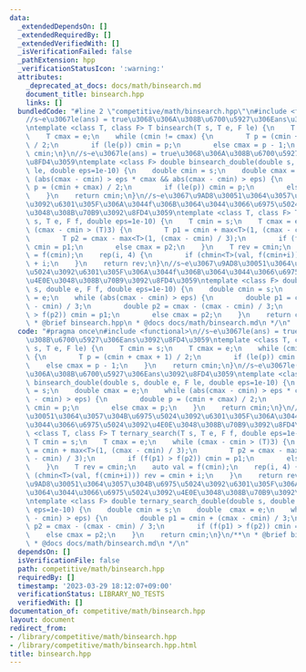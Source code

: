 ```yaml
---
data:
  _extendedDependsOn: []
  _extendedRequiredBy: []
  _extendedVerifiedWith: []
  _isVerificationFailed: false
  _pathExtension: hpp
  _verificationStatusIcon: ':warning:'
  attributes:
    _deprecated_at_docs: docs/math/binsearch.md
    document_title: binsearch.hpp
    links: []
  bundledCode: "#line 2 \"competitive/math/binsearch.hpp\"\n#include <functional>\n\
    //s~e\u3067le(ans) = true\u3068\u306A\u308B\u6700\u5927\u306Eans\u3092\u8FD4\u3059\
    \ntemplate <class T, class F> T binsearch(T s, T e, F le) {\n    T cmin = s;\n\
    \    T cmax = e;\n    while (cmin != cmax) {\n        T p = (cmin + cmax + 1)\
    \ / 2;\n        if (le(p)) cmin = p;\n        else cmax = p - 1;\n    }\n    return\
    \ cmin;\n}\n//s~e\u3067le(ans) = true\u3068\u306A\u308B\u6700\u5927\u306Eans\u3092\
    \u8FD4\u3059\ntemplate <class F> double binsearch_double(double s, double e, F\
    \ le, double eps=1e-10) {\n    double cmin = s;\n    double cmax = e;\n    while\
    \ (abs(cmax - cmin) > eps * cmax && abs(cmax - cmin) > eps) {\n        double\
    \ p = (cmin + cmax) / 2;\n        if (le(p)) cmin = p;\n        else cmax = p;\n\
    \    }\n    return cmin;\n}\n//s~e\u3067\u9AD8\u30051\u3064\u3057\u304B\u6975\u5024\
    \u3092\u6301\u305F\u306A\u3044f\u306B\u3064\u3044\u3066\u6975\u5024\u3092\u4E0E\
    \u3048\u308B\u70B9\u3092\u8FD4\u3059\ntemplate <class T, class F> T ternary_search(T\
    \ s, T e, F f, double eps=1e-10) {\n    T cmin = s;\n    T cmax = e;\n    while\
    \ (cmax - cmin > (T)3) {\n        T p1 = cmin + max<T>(1, (cmax - cmin) / 3);\n\
    \        T p2 = cmax - max<T>(1, (cmax - cmin) / 3);\n        if (f(p1) > f(p2))\
    \ cmin = p1;\n        else cmax = p2;\n    }\n    T rev = cmin;\n    auto val\
    \ = f(cmin);\n    rep(i, 4) {\n        if (chmin<T>(val, f(cmin+i))) rev = cmin\
    \ + i;\n    }\n    return rev;\n}\n//s~e\u3067\u9AD8\u30051\u3064\u3057\u304B\u6975\
    \u5024\u3092\u6301\u305F\u306A\u3044f\u306B\u3064\u3044\u3066\u6975\u5024\u3092\
    \u4E0E\u3048\u308B\u70B9\u3092\u8FD4\u3059\ntemplate <class F> double ternary_search_double(double\
    \ s, double e, F f, double eps=1e-10) {\n    double cmin = s;\n    double  cmax\
    \ = e;\n    while (abs(cmax - cmin) > eps) {\n        double p1 = cmin + (cmax\
    \ - cmin) / 3;\n        double p2 = cmax - (cmax - cmin) / 3;\n        if (f(p1)\
    \ > f(p2)) cmin = p1;\n        else cmax = p2;\n    }\n    return cmin;\n}\n/**\n\
    \ * @brief binsearch.hpp\n * @docs docs/math/binsearch.md\n */\n"
  code: "#pragma once\n#include <functional>\n//s~e\u3067le(ans) = true\u3068\u306A\
    \u308B\u6700\u5927\u306Eans\u3092\u8FD4\u3059\ntemplate <class T, class F> T binsearch(T\
    \ s, T e, F le) {\n    T cmin = s;\n    T cmax = e;\n    while (cmin != cmax)\
    \ {\n        T p = (cmin + cmax + 1) / 2;\n        if (le(p)) cmin = p;\n    \
    \    else cmax = p - 1;\n    }\n    return cmin;\n}\n//s~e\u3067le(ans) = true\u3068\
    \u306A\u308B\u6700\u5927\u306Eans\u3092\u8FD4\u3059\ntemplate <class F> double\
    \ binsearch_double(double s, double e, F le, double eps=1e-10) {\n    double cmin\
    \ = s;\n    double cmax = e;\n    while (abs(cmax - cmin) > eps * cmax && abs(cmax\
    \ - cmin) > eps) {\n        double p = (cmin + cmax) / 2;\n        if (le(p))\
    \ cmin = p;\n        else cmax = p;\n    }\n    return cmin;\n}\n//s~e\u3067\u9AD8\
    \u30051\u3064\u3057\u304B\u6975\u5024\u3092\u6301\u305F\u306A\u3044f\u306B\u3064\
    \u3044\u3066\u6975\u5024\u3092\u4E0E\u3048\u308B\u70B9\u3092\u8FD4\u3059\ntemplate\
    \ <class T, class F> T ternary_search(T s, T e, F f, double eps=1e-10) {\n   \
    \ T cmin = s;\n    T cmax = e;\n    while (cmax - cmin > (T)3) {\n        T p1\
    \ = cmin + max<T>(1, (cmax - cmin) / 3);\n        T p2 = cmax - max<T>(1, (cmax\
    \ - cmin) / 3);\n        if (f(p1) > f(p2)) cmin = p1;\n        else cmax = p2;\n\
    \    }\n    T rev = cmin;\n    auto val = f(cmin);\n    rep(i, 4) {\n        if\
    \ (chmin<T>(val, f(cmin+i))) rev = cmin + i;\n    }\n    return rev;\n}\n//s~e\u3067\
    \u9AD8\u30051\u3064\u3057\u304B\u6975\u5024\u3092\u6301\u305F\u306A\u3044f\u306B\
    \u3064\u3044\u3066\u6975\u5024\u3092\u4E0E\u3048\u308B\u70B9\u3092\u8FD4\u3059\
    \ntemplate <class F> double ternary_search_double(double s, double e, F f, double\
    \ eps=1e-10) {\n    double cmin = s;\n    double  cmax = e;\n    while (abs(cmax\
    \ - cmin) > eps) {\n        double p1 = cmin + (cmax - cmin) / 3;\n        double\
    \ p2 = cmax - (cmax - cmin) / 3;\n        if (f(p1) > f(p2)) cmin = p1;\n    \
    \    else cmax = p2;\n    }\n    return cmin;\n}\n/**\n * @brief binsearch.hpp\n\
    \ * @docs docs/math/binsearch.md\n */\n"
  dependsOn: []
  isVerificationFile: false
  path: competitive/math/binsearch.hpp
  requiredBy: []
  timestamp: '2023-03-29 18:12:07+09:00'
  verificationStatus: LIBRARY_NO_TESTS
  verifiedWith: []
documentation_of: competitive/math/binsearch.hpp
layout: document
redirect_from:
- /library/competitive/math/binsearch.hpp
- /library/competitive/math/binsearch.hpp.html
title: binsearch.hpp
---
```

